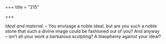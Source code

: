 +++
title = "215"

+++

*Ideal and material.* – You envisage a noble ideal, but are *you* such a noble stone that such a divine image could be fashioned out of you? And anyway – isn’t all your work a barbarous sculpting? A blasphemy against your ideal?


